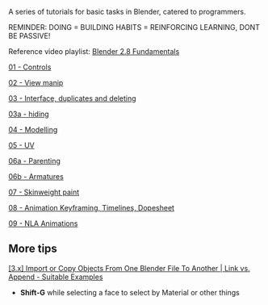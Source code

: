 
A series of tutorials for basic tasks in Blender, catered to programmers.

REMINDER: DOING = BUILDING HABITS = REINFORCING LEARNING, DONT BE PASSIVE!

Reference video playlist: 
[Blender 2.8 Fundamentals](https://www.youtube.com/playlist?list=PLa1F2ddGya_-UvuAqHAksYnB0qL9yWDO6)

[01 - Controls](01_shortcuts/controls.md)

[02 - View manip](02_view_manip/view_manip.md)

[03 - Interface, duplicates and deleting](03_interface_dupe_deleting/interface_dupe_delete.md)

[03a - hiding](03a_hiding_visibility/hiding.md)

[04 - Modelling](04_modelling/modelling.md)

[05 - UV](05_uv/05_uv.md)

[06a - Parenting](06_armatures_parenting/06a_parenting.md)

[06b - Armatures](06_armatures_parenting/06b_armatures_bones.md)

[07 - Skinweight paint](07_skinweight_painting/skin_weight_painting.md)

[08 - Animation Keyframing, Timelines, Dopesheet](08_animation_ui/keyframes_timeline_dopesheet.md)

[09 - NLA Animations](09_animation_nla/animation_nla.md)


## More tips

[[3.x] Import or Copy Objects From One Blender File To Another | Link vs. Append - Suitable Examples](https://www.youtube.com/watch?v=zKuMjVWZSmM&t=4s)

- **Shift-G** while selecting a face to select by Material or other things
